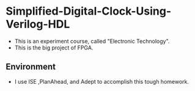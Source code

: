 # Simplified-Digital-Clock-Using-Verilog-HDL
- This is an experiment course, called "Electronic Technology".  
- This is the big project of FPGA.  
## Environment
- I use ISE ,PlanAhead, and Adept to accomplish this tough homework.  

